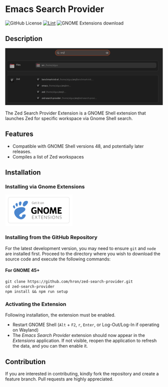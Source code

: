 # Emacs Search Provider

![GitHub License](https://img.shields.io/github/license/hron/zed-search-provider) [![Lint](https://github.com/hron/zed-search-provider/actions/workflows/eslint.yml/badge.svg)](https://github.com/hron/zed-search-provider/actions/workflows/eslint.yml) ![GNOME Extensions download](https://img.shields.io/badge/dynamic/xml?url=https%3A%2F%2Fextensions.gnome.org%2Fextension%2F7777%2Fzed-search-provider%2F&query=%2Fhtml%2Fbody%2Fdiv%5B2%5D%2Fdiv%2Fdiv%5B2%5D%2Fdiv%5B1%5D%2Fspan%5B3%5D&logo=gnome&label=GNOME%20extensions&cacheSeconds=86400)

## Description

![Screenshot](screenshot.png)

The Zed Search Provider Extension is a GNOME Shell extension that launches Zed for specific workspace via Gnome Shell search.

## Features

- Compatible with GNOME Shell versions 48, and potentially later releases.
- Compiles a list of Zed workspaces

## Installation

### Installing via Gnome Extensions

[<img alt="" height="100" src="https://raw.githubusercontent.com/andyholmes/gnome-shell-extensions-badge/master/get-it-on-ego.svg?sanitize=true">](https://extensions.gnome.org/extension/7777//)

### Installing from the GitHub Repository

For the latest development version, you may need to ensure `git` and `node` are installed first. Proceed to the directory where you wish to download the source code and execute the following commands:

#### For GNOME 45+

    git clone https://github.com/hron/zed-search-provider.git
    cd zed-search-provider
    npm install && npm run setup

### Activating the Extension

Following installation, the extension must be enabled.

- Restart GNOME Shell (`Alt` + `F2`, `r`, `Enter`, or Log-Out/Log-In if operating on Wayland)
- The _Emacs Search Provider_ extension should now appear in the _Extensions_ application. If not visible, reopen the application to refresh the data, and you can then enable it.

## Contribution

If you are interested in contributing, kindly fork the repository and create a feature branch. Pull requests are highly appreciated.
